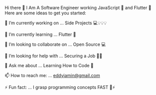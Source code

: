 Hi there 👋
I Am A Software Engineer working JavaScript 💛 and Flutter 💙
Here are some ideas to get you started:

🔭 I’m currently working on ... Side Projects 💻💡💡💡

🌱 I’m currently learning ... Flutter 💙

👯 I’m looking to collaborate on ... Open Source 💻

🤔 I’m looking for help with ... Securing a Job 👨‍💻

💬 Ask me about ... Learning How to Code 🔰

📫 How to reach me: ... eddyjamin@gmail.com

⚡ Fun fact: ... I grasp programming concepts FAST 🚅⚡
